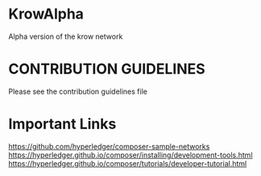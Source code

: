 # KrowAlpha
Alpha version of the krow network
# CONTRIBUTION GUIDELINES
Please see the contribution guidelines file
# Important Links
https://github.com/hyperledger/composer-sample-networks<br />
https://hyperledger.github.io/composer/installing/development-tools.html
https://hyperledger.github.io/composer/tutorials/developer-tutorial.html
